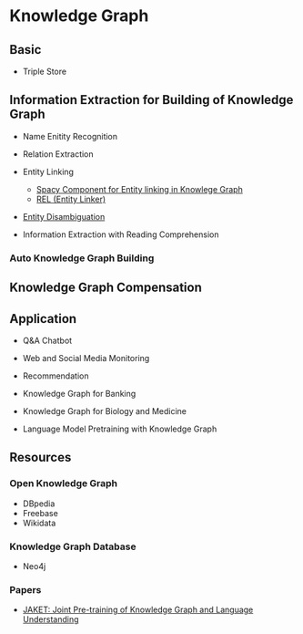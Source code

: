 # Knowledge Graph

## Basic

* Triple Store

## Information Extraction for Building of Knowledge Graph 

* Name Enitity Recognition

* Relation Extraction

* Entity Linking
  * [Spacy Component for Entity linking in Knowlege Graph](https://github.com/allenai/scispacy)
  * [REL (Entity Linker)](https://github.com/informagi/REL) 

* [Entity Disambiguation]()

* Information Extraction with Reading Comprehension

### Auto Knowledge Graph Building

## Knowledge Graph Compensation

## Application

* Q&A Chatbot
* Web and Social Media Monitoring
* Recommendation
* Knowledge Graph for Banking
* Knowledge Graph for Biology and Medicine

* Language Model Pretraining with Knowledge Graph

## Resources

### Open Knowledge Graph

* DBpedia
* Freebase
* Wikidata

### Knowledge Graph Database

* Neo4j

### Papers

* [JAKET: Joint Pre-training of Knowledge Graph and Language Understanding](https://arxiv.org/abs/2010.00796)
